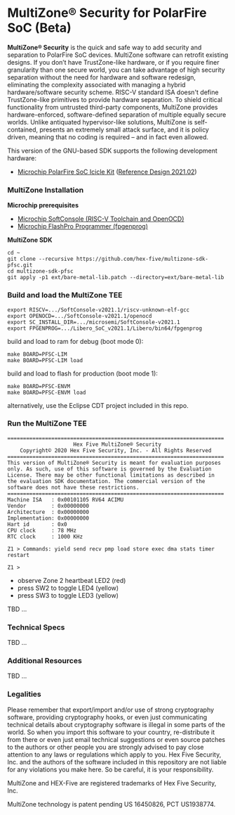 # MultiZone® Security for PolarFire SoC (Beta)

**MultiZone® Security** is the quick and safe way to add security and separation to PolarFire SoC devices. MultiZone software can retrofit existing designs. If you don’t have TrustZone-like hardware, or if you require finer granularity than one secure world, you can take advantage of high security separation without the need for hardware and software redesign, eliminating the complexity associated with managing a hybrid hardware/software security scheme. RISC-V standard ISA doesn't define TrustZone-like primitives to provide hardware separation. To shield critical functionality from untrusted third-party components, MultiZone provides hardware-enforced, software-defined separation of multiple equally secure worlds. Unlike antiquated hypervisor-like solutions, MultiZone is self-contained, presents an extremely small attack surface, and it is policy driven, meaning that no coding is required – and in fact even allowed.

This version of the GNU-based SDK supports the following development hardware:

- [Microchip PolarFire SoC Icicle Kit](https://www.microsemi.com/existing-parts/parts/152514) ([Reference Design 2021.02](https://github.com/polarfire-soc/icicle-kit-reference-design/releases/tag/2021.02))


### MultiZone Installation ###

**Microchip prerequisites**

- [Microchip SoftConsole (RISC-V Toolchain and OpenOCD)](https://www.microsemi.com/product-directory/design-tools/4879-softconsole#downloads)
- [Microchip FlashPro Programmer (fpgenprog)](https://www.microsemi.com/product-directory/programming-and-debug/4977-flashpro)


**MultiZone SDK**

```
cd ~
git clone --recursive https://github.com/hex-five/multizone-sdk-pfsc.git
cd multizone-sdk-pfsc
git apply -p1 ext/bare-metal-lib.patch --directory=ext/bare-metal-lib
```


### Build and load the MultiZone TEE ###

```
export RISCV=.../SoftConsole-v2021.1/riscv-unknown-elf-gcc
export OPENOCD=.../SoftConsole-v2021.1/openocd
export SC_INSTALL_DIR=.../microsemi/SoftConsole-v2021.1
export FPGENPROG=.../Libero_SoC_v2021.1/Libero/bin64/fpgenprog
```
build and load to ram for debug (boot mode 0):

```
make BOARD=PFSC-LIM 
make BOARD=PFSC-LIM load
```

build and load to flash for production (boot mode 1):

```
make BOARD=PFSC-ENVM 
make BOARD=PFSC-ENVM load
```

alternatively, use the Eclipse CDT project included in this repo.


### Run the MultiZone TEE ###

```
=====================================================================
      	             Hex Five MultiZone® Security                    
    Copyright© 2020 Hex Five Security, Inc. - All Rights Reserved    
=====================================================================
This version of MultiZone® Security is meant for evaluation purposes 
only. As such, use of this software is governed by the Evaluation    
License. There may be other functional limitations as described in   
the evaluation SDK documentation. The commercial version of the      
software does not have these restrictions.                           
=====================================================================
Machine ISA   : 0x00101105 RV64 ACIMU 
Vendor        : 0x00000000  
Architecture  : 0x00000000  
Implementation: 0x00000000 
Hart id       : 0x0 
CPU clock     : 78 MHz 
RTC clock     : 1000 KHz 

Z1 > Commands: yield send recv pmp load store exec dma stats timer restart 

Z1 > 
```
- observe Zone 2 heartbeat LED2 (red)
- press SW2 to toggle LED4 (yellow)
- press SW3 to toggle LED3 (yellow)

TBD ...


### Technical Specs ###

TBD ...


### Additional Resources ###

TBD ...


### Legalities ###

Please remember that export/import and/or use of strong cryptography software, providing cryptography hooks, or even just communicating technical details about cryptography software is illegal in some parts of the world. So when you import this software to your country, re-distribute it from there or even just email technical suggestions or even source patches to the authors or other people you are strongly advised to pay close attention to any laws or regulations which apply to you. Hex Five Security, Inc. and the authors of the software included in this repository are not liable for any violations you make here. So be careful, it is your responsibility.

MultiZone and HEX-Five are registered trademarks of Hex Five Security, Inc.

MultiZone technology is patent pending US 16450826, PCT US1938774.


